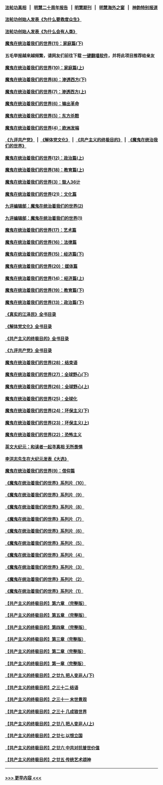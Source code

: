 #### [法轮功真相](https://github.com/gfw-breaker/truth/blob/master/README.md?t=0) &nbsp;&nbsp;|&nbsp;&nbsp; [明慧二十周年报告](https://github.com/gfw-breaker/mh-reports/blob/master/README.md?t=0) &nbsp;&nbsp;|&nbsp;&nbsp;[明慧期刊](https://github.com/gfw-breaker/mh-qikan) &nbsp;&nbsp;|&nbsp;&nbsp; [明慧海外之窗](https://github.com/gfw-breaker/mh-news/blob/master/README.md?t=0) &nbsp;&nbsp;|&nbsp;&nbsp; [神韵特别报道](https://github.com/gfw-breaker/mh-news/blob/master/shenyun.md?t=0)
#### [法轮功创始人发表《为什么要救度众生》](../pages/nsc422/n13975246.md?t=05011843) 
#### [法轮功创始人发表《为什么会有人类》](../pages/nsc422/n13912117.md?t=05011843) 
#### [魔鬼在统治着我们的世界(11)：家庭篇(下)](../pages/nsc422/n10440961.md?t=05011843) 
#### 五毛举报越来越频繁，请网友们前往下载 [一键翻墙软件](https://github.com/gfw-breaker/ssr-accounts)，并将此项目推荐给亲友
#### [魔鬼在统治着我们的世界(10)：家庭篇(上)](../pages/nsc422/n10435448.md?t=05011843) 
#### [魔鬼在统治着我们的世界(8)：渗透西方(下)](../pages/nsc422/n10429603.md?t=05011843) 
#### [魔鬼在统治着我们的世界(7)：渗透西方(上)](../pages/nsc422/n10426013.md?t=05011843) 
#### [魔鬼在统治着我们的世界(6)：输出革命](../pages/nsc422/n10421536.md?t=05011843) 
#### [魔鬼在统治着我们的世界(5)：东方杀戮](../pages/nsc422/n10417707.md?t=05011843) 
#### [魔鬼在统治着我们的世界(4)：欧洲发端](../pages/nsc422/n10414890.md?t=05011843) 
#### [《九评共产党》](https://github.com/begood0513/9ping.md/blob/master/README.md) &nbsp;|&nbsp; [《解体党文化》](../../../../jtdwh.md/blob/master/README.md)  &nbsp;|&nbsp; [《共产主义的终极目的》](../../../../gczydzjmd.md/blob/master/README.md) &nbsp;|&nbsp; [《魔鬼在统治我们的世界》](../../../../mgztzwmdsj.md/blob/master/README.md) 
#### [魔鬼在统治着我们的世界(12)：政治篇(上)](../pages/nsc422/n10444576.md?t=05011843) 
#### [魔鬼在统治着我们的世界(18)：教育篇(上)](../pages/nsc422/n10526970.md?t=05011843) 
#### [魔鬼在统治着我们的世界(3)：毁人36计](../pages/nsc422/n10411583.md?t=05011843) 
#### [魔鬼在统治着我们的世界(21)：文化篇](../pages/nsc422/n10597706.md?t=05011843) 
#### [九评编辑部：魔鬼在统治着我们的世界(2)](../pages/nsc422/n10410036.md?t=05011843) 
#### [九评编辑部：魔鬼在统治着我们的世界(1)](../pages/nsc422/n10406825.md?t=05011843) 
#### [魔鬼在统治着我们的世界(17)：艺术篇](../pages/nsc422/n10499093.md?t=05011843) 
#### [魔鬼在统治着我们的世界(16)：法律篇](../pages/nsc422/n10485969.md?t=05011843) 
#### [魔鬼在统治着我们的世界(15)：经济篇(下)](../pages/nsc422/n10469975.md?t=05011843) 
#### [魔鬼在统治着我们的世界(20)：媒体篇](../pages/nsc422/n10586579.md?t=05011843) 
#### [魔鬼在统治着我们的世界(14)：经济篇(上)](../pages/nsc422/n10457370.md?t=05011843) 
#### [魔鬼在统治着我们的世界(19)：教育篇(下)](../pages/nsc422/n10564808.md?t=05011843) 
#### [魔鬼在统治着我们的世界(13)：政治篇(下)](../pages/nsc422/n10448270.md?t=05011843) 
#### [《真实的江泽民》全书目录](../pages/nsc422/n13721399.md?t=05011843) 
#### [《解体党文化》全书目录](../pages/nsc422/n13721157.md?t=05011843) 
#### [《共产主义的终极目的》全书目录](../pages/nsc422/n13721048.md?t=05011843) 
#### [《九评共产党》全书目录](../pages/nsc422/n13708085.md?t=05011843) 
#### [魔鬼在统治着我们的世界(28)：结束语](../pages/nsc422/n10936246.md?t=05011843) 
#### [魔鬼在统治着我们的世界(27)：全球野心(下)](../pages/nsc422/n10928319.md?t=05011843) 
#### [魔鬼在统治着我们的世界(26)：全球野心(上)](../pages/nsc422/n10900318.md?t=05011843) 
#### [魔鬼在统治着我们的世界(25)：全球化](../pages/nsc422/n10788205.md?t=05011843) 
#### [魔鬼在统治着我们的世界(24)：环保主义(下)](../pages/nsc422/n10695307.md?t=05011843) 
#### [魔鬼在统治着我们的世界(23)：环保主义(上)](../pages/nsc422/n10688613.md?t=05011843) 
#### [魔鬼在统治着我们的世界(22)：恐怖主义](../pages/nsc422/n10614727.md?t=05011843) 
#### [英文大纪元：和读者一起寻真相 无所畏惧](../pages/nsc422/n12542027.md?t=05011843) 
#### [李洪志先生在大纪元发表《大选》](../pages/nsc422/n12534746.md?t=05011843) 
#### [魔鬼在统治着我们的世界(9)：信仰篇](../pages/nsc422/n10432159.md?t=05011843) 
#### [《魔鬼在统治着我们的世界》系列片（10）](../pages/nsc422/n12292670.md?t=05011843) 
#### [《魔鬼在统治着我们的世界》系列片（9）](../pages/nsc422/n12290859.md?t=05011843) 
#### [《魔鬼在统治着我们的世界》系列片（8）](../pages/nsc422/n12287445.md?t=05011843) 
#### [《魔鬼在统治着我们的世界》系列片（7）](../pages/nsc422/n12283425.md?t=05011843) 
#### [《魔鬼在统治着我们的世界》系列片（6）](../pages/nsc422/n12282314.md?t=05011843) 
#### [《魔鬼在统治着我们的世界》系列片（5）](../pages/nsc422/n12281419.md?t=05011843) 
#### [《魔鬼在统治着我们的世界》系列片（4）](../pages/nsc422/n12274024.md?t=05011843) 
#### [《魔鬼在统治着我们的世界》系列片（3）](../pages/nsc422/n12271322.md?t=05011843) 
#### [《魔鬼在统治着我们的世界》系列片（2）](../pages/nsc422/n12269049.md?t=05011843) 
#### [《魔鬼在统治着我们的世界》系列片（1）](../pages/nsc422/n12267575.md?t=05011843) 
#### [【共产主义的终极目的】第六章 （完整版）](../pages/nsc422/n11428913.md?t=05011843) 
#### [【共产主义的终极目的】第五章 （完整版）](../pages/nsc422/n11428912.md?t=05011843) 
#### [【共产主义的终极目的】第四章 （完整版）](../pages/nsc422/n11428907.md?t=05011843) 
#### [【共产主义的终极目的】第三章（完整版）](../pages/nsc422/n11428848.md?t=05011843) 
#### [【共产主义的终极目的】第二章（完整版）](../pages/nsc422/n11428831.md?t=05011843) 
#### [【共产主义的终极目的】第一章（完整版）](../pages/nsc422/n11417651.md?t=05011843) 
#### [【共产主义的终极目的】之廿九 把人变非人(下)](../pages/nsc422/n11344140.md?t=05011843) 
#### [【共产主义的终极目的】之三十二 结语](../pages/nsc422/n11360535.md?t=05011843) 
#### [【共产主义的终极目的】之三十一 末世景观](../pages/nsc422/n11351129.md?t=05011843) 
#### [【共产主义的终极目的】之三十 几成狼世界](../pages/nsc422/n11348280.md?t=05011843) 
#### [【共产主义的终极目的】之廿八 把人变非人(上)](../pages/nsc422/n11340492.md?t=05011843) 
#### [【共产主义的终极目的】之廿七 以恨立国](../pages/nsc422/n11336944.md?t=05011843) 
#### [【共产主义的终极目的】之廿六 中共对抗普世价值](../pages/nsc422/n11324785.md?t=05011843) 
#### [【共产主义的终极目的】之廿五 传统艺术颂神](../pages/nsc422/n11296396.md?t=05011843) 

----
#### [ >>> 更早内容 <<< ](../indexes/nsc422-earlier.md)

